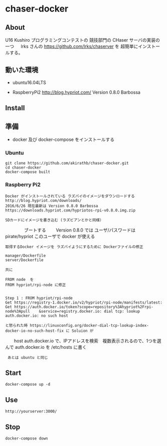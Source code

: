 # chaser-docker

## About

   U16 Kushiro プログラミングコンテストの 競技部門の CHaser サーバの実装の一つ 
　 lrks さんの https://github.com/lrks/chaserver を 超簡単にインストールする。

## 動いた環境

+   ubuntu16.04LTS 

+   RaspberryPi2  http://blog.hypriot.com/ Version 0.8.0 Barbossa


## Install

## 準備

+ docker 及び docker-compose をインストールする

### Ubuntu

    git clone https://github.com/akirathb/chaser-docker.git
    cd chaser-docker
    docker-compose built

### Raspberry Pi2

    Docker がインストールされている ラズバイのイメージをダウンロードする http://blog.hypriot.com/downloads/
    2016/6/26 現在最新は Version 0.8.0 Barbossa https://downloads.hypriot.com/hypriotos-rpi-v0.8.0.img.zip
   
    SDカードにイメージを書き込む (ラズビアンとかと同様）
　　
　　ブートする 
　　Version 0.8.0 では ユーザ/パスワードは pirate/hypriot
    このユーザで docker が使える
    
    取得するDocker イメージを ラズバイようにするために Dockerファイルの修正

    manager/Dockerfile
    server/Dockerfile

    共に

    FROM node  を
    FROM hypriot/rpi-node に修正


    Step 1 : FROM hypriot/rpi-node
    Get https://registry-1.docker.io/v2/hypriot/rpi-node/manifests/latest: Get https://auth.docker.io/token?scope=repository%3Ahypriot%2Frpi-node%3Apull    &service=registry.docker.io: dial tcp: lookup auth.docker.io: no such host

    と怒られた時 https://linuxconfig.org/docker-dial-tcp-lookup-index-docker-io-no-such-host-fix に Soluion が

　　host auth.docker.io  で、IPアドレスを検索　複数表示されるので、1つを選んで
    auth.docker.io を /etc/hosts に書く　

     あとは ubuntu と同じ

    
## Start 

    docker-compose up -d


## Use

    http://yourserver:3000/

## Stop

    docker-compose down 



